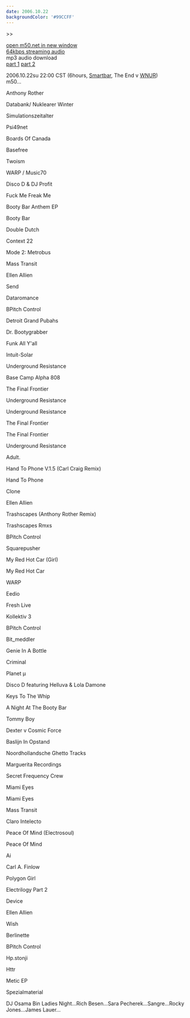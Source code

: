 ```yaml
---
date: 2006.10.22
backgroundColor: '#99CCFF'
---
```


\>>

[open m50.net in new window  
](http://m50.net/)[64kbps streaming audio](http://m50.net/streamed/2006.10.22\(64\).ra)  
mp3 audio download  
[part 1](http://m50.net/streamed/2006.10.22pt1\(64\).mp3) [part 2](http://m50.net/streamed/2006.10.22pt2\(64\).mp3)

2006.10.22su 22:00 CST (6hours, [Smartbar](http://www.smartbarchicago.com/), The End v [WNUR](http://www.wnur.org/))  
m50...  

Anthony Rother

Databank/ Nuklearer Winter

Simulationszeitalter

Psi49net

Boards Of Canada

Basefree

Twoism

WARP / Music70

Disco D & DJ Profit

Fuck Me Freak Me

Booty Bar Anthem EP

Booty Bar

Double Dutch

Context 22

Mode 2: Metrobus

Mass Transit

Ellen Allien

Send

Dataromance

BPitch Control

Detroit Grand Pubahs

Dr. Bootygrabber

Funk All Y'all

Intuit-Solar

Underground Resistance

Base Camp Alpha 808

The Final Frontier

Underground Resistance

Underground Resistance

The Final Frontier

The Final Frontier

Underground Resistance

Adult.

Hand To Phone V.1.5 (Carl Craig Remix)

Hand To Phone

Clone

Ellen Allien

Trashscapes (Anthony Rother Remix)

Trashscapes Rmxs

BPitch Control

Squarepusher

My Red Hot Car (Girl)

My Red Hot Car

WARP

Eedio

Fresh Live

Kollektiv 3

BPitch Control

Bit\_meddler

Genie In A Bottle

Criminal

Planet µ

Disco D featuring Helluva & Lola Damone

Keys To The Whip

A Night At The Booty Bar

Tommy Boy

Dexter v Cosmic Force

Baslijn In Opstand

Noordhollandsche Ghetto Tracks

Marguerita Recordings

Secret Frequency Crew

Miami Eyes

Miami Eyes

Mass Transit

Claro Intelecto

Peace Of Mind (Electrosoul)

Peace Of Mind

Ai

Carl A. Finlow

Polygon Girl

Electrilogy Part 2

Device

Ellen Allien

Wish

Berlinette

BPitch Control

Hp.stonji

Httr

Metic EP

Spezialmaterial

DJ Osama Bin Ladies Night...Rich Besen...Sara Pecherek...Sangre...Rocky Jones...James Lauer...